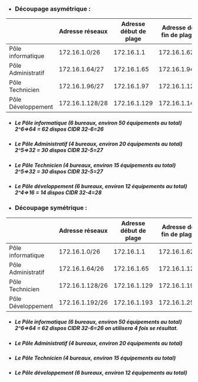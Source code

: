 

* ### **Découpage asymétrique :**

|       | Adresse réseaux | Adresse début de plage | Adresse de fin de plage	| Adresse de broadcast |
| ------    | ------    | ------    | ------    | ------    |
|Pôle informatique  |  172.16.1.0/26 	|172.16.1.1     |172.16.1.62    |172.16.1.63 |
|Pôle Administratif |172.16.1.64/27     |172.16.1.65    |172.16.1.94    |172.16.1.95|
|Pôle Technicien    |172.16.1.96/27	    |172.16.1.97    |172.16.1.126   |172.16.1.127|
|Pôle Développement |172.16.1.128/28    |  172.16.1.129 |172.16.1.142   |172.16.1.143|

* ##### Le Pôle informatique (6 bureaux, environ 50 équipements au total) 	2^6=>**64** = 62 dispos CIDR 32-6=26
* ##### Le Pôle Administratif (4 bureaux, environ 20 équipements au total) 	2^5=>**32** = 30 dispos CIDR 32-5=27
* ##### Le Pôle Technicien (4 bureaux, environ 15 équipements au total) 	2^5=>**32** = 30 dispos CIDR 32-5=27
* ##### Le Pôle développement (6 bureaux, environ 12 équipements au total) 	2^4=>**16** = 14 dispos CIDR 32-4=28

* ### **Découpage symétrique :**

|       | Adresse réseaux | Adresse début de plage | Adresse de fin de plage	| Adresse de broadcast |
| ------    | ------    | ------    | ------    | ------    |
|Pôle informatique  |  172.16.1.0/26	|172.16.1.1    |172.16.1.62    |172.16.1.63 |
|Pôle Administratif |172.16.1.64/26     |172.16.1.65    |172.16.1.126    |172.16.1.127|
|Pôle Technicien    |172.16.1.128/26	|172.16.1.129    |172.16.1.190   |172.16.1.191|
|Pôle Développement |172.16.1.192/26    |  172.16.1.193 |172.16.1.254   |172.16.1.255|

* ##### Le Pôle informatique (6 bureaux, environ 50 équipements au total) 	2^6=>**64** = 62 dispos CIDR 32-6=26 on utilisera 4 fois se résultat.
* ##### Le Pôle Administratif (4 bureaux, environ 20 équipements au total) 	
* ##### Le Pôle Technicien (4 bureaux, environ 15 équipements au total) 	
* ##### Le Pôle développement (6 bureaux, environ 12 équipements au total) 




